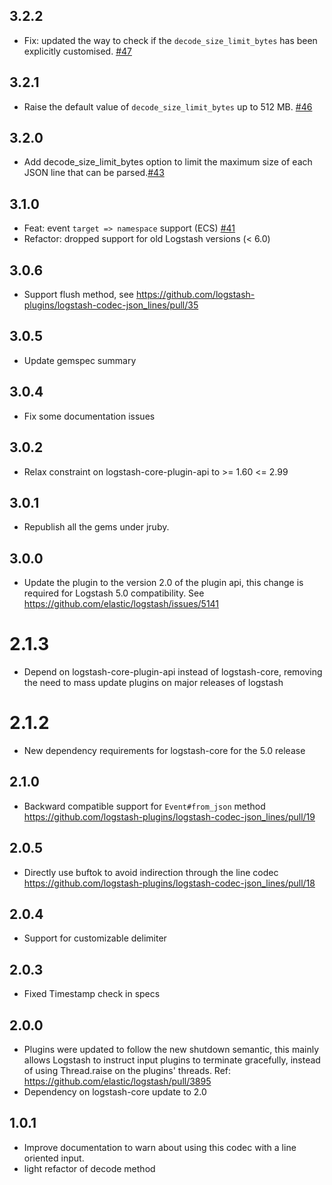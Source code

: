 ## 3.2.2
  - Fix: updated the way to check if the `decode_size_limit_bytes` has been explicitly customised. [#47](https://github.com/logstash-plugins/logstash-codec-json_lines/pull/47)

## 3.2.1
  - Raise the default value of `decode_size_limit_bytes` up to 512 MB. [#46](https://github.com/logstash-plugins/logstash-codec-json_lines/pull/46)

## 3.2.0
  - Add decode_size_limit_bytes option to limit the maximum size of each JSON line that can be parsed.[#43](https://github.com/logstash-plugins/logstash-codec-json_lines/pull/43)

## 3.1.0
  - Feat: event `target => namespace` support (ECS) [#41](https://github.com/logstash-plugins/logstash-codec-json_lines/pull/41)
  - Refactor: dropped support for old Logstash versions (< 6.0)

## 3.0.6
  - Support flush method, see https://github.com/logstash-plugins/logstash-codec-json_lines/pull/35

## 3.0.5
  - Update gemspec summary

## 3.0.4
  - Fix some documentation issues

## 3.0.2
  - Relax constraint on logstash-core-plugin-api to >= 1.60 <= 2.99

## 3.0.1
  - Republish all the gems under jruby.
## 3.0.0
  - Update the plugin to the version 2.0 of the plugin api, this change is required for Logstash 5.0 compatibility. See https://github.com/elastic/logstash/issues/5141
# 2.1.3
  - Depend on logstash-core-plugin-api instead of logstash-core, removing the need to mass update plugins on major releases of logstash
# 2.1.2
  - New dependency requirements for logstash-core for the 5.0 release
## 2.1.0
 - Backward compatible support for `Event#from_json` method https://github.com/logstash-plugins/logstash-codec-json_lines/pull/19

## 2.0.5
 - Directly use buftok to avoid indirection through the line codec https://github.com/logstash-plugins/logstash-codec-json_lines/pull/18

## 2.0.4
 - Support for customizable delimiter

## 2.0.3
 - Fixed Timestamp check in specs

## 2.0.0
 - Plugins were updated to follow the new shutdown semantic, this mainly allows Logstash to instruct input plugins to terminate gracefully,
   instead of using Thread.raise on the plugins' threads. Ref: https://github.com/elastic/logstash/pull/3895
 - Dependency on logstash-core update to 2.0

## 1.0.1
 - Improve documentation to warn about using this codec with a line oriented input.
 - light refactor of decode method
